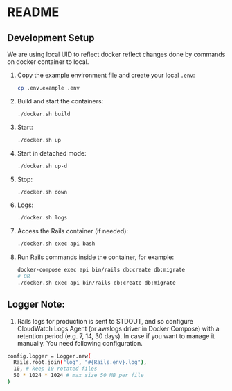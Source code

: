 # README

## Development Setup

We are using local UID to reflect docker reflect changes done by commands on docker container to local.

1. Copy the example environment file and create your local `.env`:
   ```sh
   cp .env.example .env

2. Build and start the containers:
   ```sh
   ./docker.sh build

3. Start:
   ```sh
   ./docker.sh up

4. Start in detached mode:
   ```sh
   ./docker.sh up-d

5. Stop:
   ```sh
   ./docker.sh down

6. Logs:
   ```sh
   ./docker.sh logs

7. Access the Rails container (if needed):
   ```sh
   ./docker.sh exec api bash

8. Run Rails commands inside the container, for example:
   ```sh
   docker-compose exec api bin/rails db:create db:migrate
   # OR
   ./docker.sh exec api bin/rails db:create db:migrate

## Logger Note:

1. Rails logs for production is sent to STDOUT, and so configure CloudWatch Logs Agent (or awslogs driver in Docker Compose) with a retention period (e.g. 7, 14, 30 days). In case if you want to manage it manually. You need following configuration.
  ```sh
  config.logger = Logger.new(
    Rails.root.join("log", "#{Rails.env}.log"),
    10, # keep 10 rotated files
    50 * 1024 * 1024 # max size 50 MB per file
  )